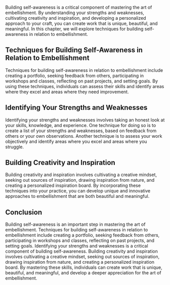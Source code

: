 
Building self-awareness is a critical component of mastering the art of embellishment. By understanding your strengths and weaknesses, cultivating creativity and inspiration, and developing a personalized approach to your craft, you can create work that is unique, beautiful, and meaningful. In this chapter, we will explore techniques for building self-awareness in relation to embellishment.

Techniques for Building Self-Awareness in Relation to Embellishment
-------------------------------------------------------------------

Techniques for building self-awareness in relation to embellishment include creating a portfolio, seeking feedback from others, participating in workshops and classes, reflecting on past projects, and setting goals. By using these techniques, individuals can assess their skills and identify areas where they excel and areas where they need improvement.

Identifying Your Strengths and Weaknesses
-----------------------------------------

Identifying your strengths and weaknesses involves taking an honest look at your skills, knowledge, and experience. One technique for doing so is to create a list of your strengths and weaknesses, based on feedback from others or your own observations. Another technique is to assess your work objectively and identify areas where you excel and areas where you struggle.

Building Creativity and Inspiration
-----------------------------------

Building creativity and inspiration involves cultivating a creative mindset, seeking out sources of inspiration, drawing inspiration from nature, and creating a personalized inspiration board. By incorporating these techniques into your practice, you can develop unique and innovative approaches to embellishment that are both beautiful and meaningful.

Conclusion
----------

Building self-awareness is an important step in mastering the art of embellishment. Techniques for building self-awareness in relation to embellishment include creating a portfolio, seeking feedback from others, participating in workshops and classes, reflecting on past projects, and setting goals. Identifying your strengths and weaknesses is a critical component of building self-awareness. Building creativity and inspiration involves cultivating a creative mindset, seeking out sources of inspiration, drawing inspiration from nature, and creating a personalized inspiration board. By mastering these skills, individuals can create work that is unique, beautiful, and meaningful, and develop a deeper appreciation for the art of embellishment.
